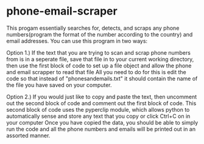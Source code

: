 # phone-email-scraper


This progam essentially searches for, detects, and scraps any phone numbers(program the format of the number according to the country) and email addresses.
You can use this program in two ways:

Option 1.) If the text that you are trying to scan and scrap phone numbers from is in a seperate file, save that file in to your current working directory,
then use the first block of code to set up a file object and allow the phone and email scrapper to read that file
All you need to do for this is edit the code so that instead of "phonesandemails.txt" it should contain the name of the file you have saved on your computer. 

Option 2.) If you would just like to copy and paste the text, then uncomment out the second block of code and comment out the first block of code.
This second block of code uses the pyperclip module, which allows python to automatically sense and store any text that you copy or click Ctrl+C on in your computer
Once you have copied the data, you should be able to simply run the code and all the phone numbers and emails will be printed out in an assorted manner.
